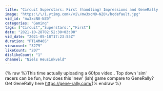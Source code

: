 ```yaml
---
title: "Circuit Superstars: First (handling) Impressions and GeneRally Comparison"
image: "https:\/\/i.ytimg.com\/vi\/mw3xcN0-NZ0\/hqdefault.jpg"
vid_id: "mw3xcN0-NZ0"
categories: "Gaming"
tags: ["Circuit","Superstars:","First"]
date: "2021-10-28T02:52:30+03:00"
vid_date: "2021-05-18T17:23:55Z"
duration: "PT14M46S"
viewcount: "3279"
likeCount: "207"
dislikeCount: "1"
channel: "Niels Heusinkveld"
---
```

{% raw %}This time actually uploading a 60fps video.. Top down 'sim' racers can be fun, how does this 'new' (ish) game compare to GeneRally? Get GeneRally here <a rel="nofollow" target="blank" href="https://gene-rally.com/">https://gene-rally.com/</a>{% endraw %}
